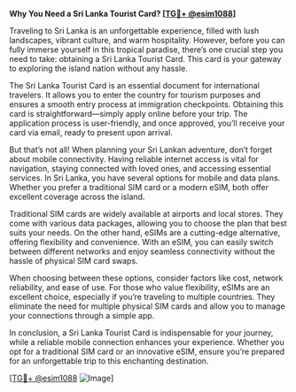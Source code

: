 **Why You Need a Sri Lanka Tourist Card? [[TG💪+ @esim1088](https://t.me/s/esim1088)]**

Traveling to Sri Lanka is an unforgettable experience, filled with lush landscapes, vibrant culture, and warm hospitality. However, before you can fully immerse yourself in this tropical paradise, there’s one crucial step you need to take: obtaining a Sri Lanka Tourist Card. This card is your gateway to exploring the island nation without any hassle.

The Sri Lanka Tourist Card is an essential document for international travelers. It allows you to enter the country for tourism purposes and ensures a smooth entry process at immigration checkpoints. Obtaining this card is straightforward—simply apply online before your trip. The application process is user-friendly, and once approved, you’ll receive your card via email, ready to present upon arrival.

But that’s not all! When planning your Sri Lankan adventure, don’t forget about mobile connectivity. Having reliable internet access is vital for navigation, staying connected with loved ones, and accessing essential services. In Sri Lanka, you have several options for mobile and data plans. Whether you prefer a traditional SIM card or a modern eSIM, both offer excellent coverage across the island.

Traditional SIM cards are widely available at airports and local stores. They come with various data packages, allowing you to choose the plan that best suits your needs. On the other hand, eSIMs are a cutting-edge alternative, offering flexibility and convenience. With an eSIM, you can easily switch between different networks and enjoy seamless connectivity without the hassle of physical SIM card swaps.

When choosing between these options, consider factors like cost, network reliability, and ease of use. For those who value flexibility, eSIMs are an excellent choice, especially if you’re traveling to multiple countries. They eliminate the need for multiple physical SIM cards and allow you to manage your connections through a simple app.

In conclusion, a Sri Lanka Tourist Card is indispensable for your journey, while a reliable mobile connection enhances your experience. Whether you opt for a traditional SIM card or an innovative eSIM, ensure you’re prepared for an unforgettable trip to this enchanting destination. 

[[TG💪+ @esim1088](https://t.me/s/esim1088) ![Image](https://i.postimg.cc/Y0z9fWf4/image.png)]